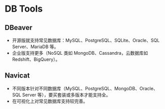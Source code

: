 # DB Tools
## DBeaver
- 开源版就支持常见数据库：MySQL、PostgreSQL、SQLite、Oracle、SQL Server、MariaDB 等。
- 企业版支持更多（NoSQL 类如 MongoDB、Cassandra，云数据库如 Redshift、BigQuery）。
## Navicat
- 不同版本针对不同数据库（MySQL、PostgreSQL、MongoDB、Oracle、SQL Server 等），要买套装或多版本才能支持全。
- 在可视化上对常见数据库支持较完善。

